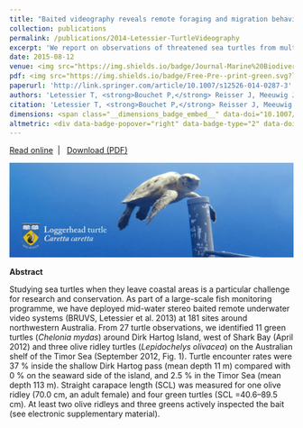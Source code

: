 ```yaml
---
title: "Baited videography reveals remote foraging and migration behaviour of sea turtles. Marine Biodiversity"
collection: publications
permalink: /publications/2014-Letessier-TurtleVideography
excerpt: 'We report on observations of threatened sea turtles from multiple deployments of pelagic stereo-BRUVS in Western Australia.'
date: 2015-08-12
venue: <img src="https://img.shields.io/badge/Journal-Marine%20Biodiversity-blue.svg?longCache=true&style=flat-square">
pdf: <img src="https://img.shields.io/badge/Free-Pre--print-green.svg?longCache=true&style=flat-square">
paperurl: 'http://link.springer.com/article/10.1007/s12526-014-0287-3'
authors: 'Letessier T, <strong>Bouchet P,</strong> Reisser J, Meeuwig J'
citation: 'Letessier T, <strong>Bouchet P,</strong> Reisser J, Meeuwig J. 2015. Baited videography reveals remote foraging and migration behaviour of sea turtles. <em>Marine Biodiversity</em>, 45: 609-610.'
dimensions: <span class="__dimensions_badge_embed__" data-doi="10.1007/s12526-014-0287-3" data-legend="hover-right" data-style="small_rectangle"></span><script async src="https://badge.dimensions.ai/badge.js" charset="utf-8"></script>
altmetric: <div data-badge-popover="right" data-badge-type="2" data-doi="10.1007/s12526-014-0287-3" class="altmetric-embed"></div>
---
```

<i class="fa fa-link" aria-hidden="true"></i> <a href="http://link.springer.com/article/10.1007/s12526-014-0287-3"> Read online</a> &nbsp;<span>&#124;</span> &nbsp;<i class="fa fa-file-pdf-o" aria-hidden="true"></i> <a href="https://phbouchet.github.io/files/Letessier-2015-MarBio-BaitedVideographyTurtles.pdf">  Download (PDF)</a>

<img src='/images/Letessier2015-Turtle-hero.jpg'>
<br>

<strong>Abstract</strong>

Studying sea turtles when they leave coastal areas is a particular challenge for research and conservation. As part of a large-scale fish monitoring programme, we have deployed mid-water stereo baited remote underwater video systems (BRUVS, Letessier et al. 2013) at 181 sites around northwestern Australia. From 27 turtle observations, we identified 11 green turtles (<em>Chelonia mydas</em>) around Dirk Hartog Island, west of Shark Bay (April 2012) and three olive ridley turtles (<em>Lepidochelys olivacea</em>) on the Australian shelf of the Timor Sea (September 2012, Fig. 1). Turtle encounter rates were 37 % inside the shallow Dirk Hartog pass (mean depth 11 m) compared with 0 % on the seaward side of the island, and 2.5 % in the Timor Sea (mean depth 113 m). Straight carapace length (SCL) was measured for one olive ridley (70.0 cm, an adult female) and four green turtles (SCL =40.6–89.5 cm). At least two olive ridleys and three greens actively inspected the bait (see electronic supplementary material).
